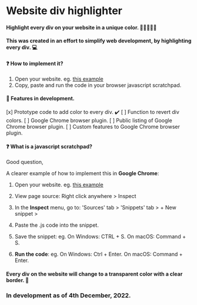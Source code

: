 # Website div highlighter

#### Highlight every div on your website in a unique color. :closed_book::orange_book::ledger::green_book::blue_book:

#### This was created in an effort to simplify web development, by highlighting every div. :computer:

#### ❓ How to implement it?

1. Open your website.
   eg. [this example](https://example.com/)
2. Copy, paste and run the code in your browser javascript scratchpad.

#### :arrow_up_small: Features in development.

[x] Prototype code to add color to every div. :heavy_check_mark:
[ ] Function to revert div colors.
[ ] Google Chrome browser plugin.
[ ] Public listing of Google Chrome browser plugin.
[ ] Custom features to Google Chrome browser plugin.

#### ❓ What is a javascript scratchpad?

Good question,

A clearer example of how to implement this in **Google Chrome**:

1. Open your website.
   eg. [this example](https://example.com/)

2. View page source: Right click anywhere > Inspect

3. In the **Inspect** menu, go to:
   'Sources' tab \>
   'Snippets' tab \>
   \+ New snippet \>

4. Paste the .js code into the snippet.

5. Save the snippet:
   eg.
   On Windows: CTRL + S.
   On macOS: Command + S.

6. **Run the code**:
   eg.
   On Windows: Ctrl + Enter.
   On macOS: Command + Enter.

#### Every div on the website will change to a transparent color with a clear border. :rainbow:

### In development as of 4th December, 2022.

